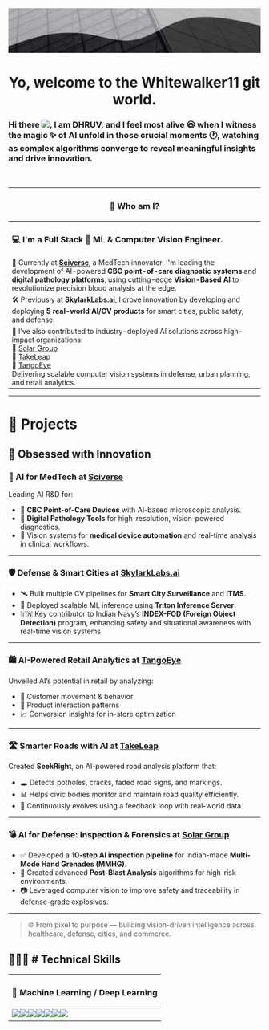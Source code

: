 

<img alt="Welcome to Whitewalker" src="./images/top3.svg/" />

<h1 align="center">Yo, welcome to the Whitewalker11 git world. 
</h1>
<p align="center">
<h3>Hi there <img height="25" src="https://raw.githubusercontent.com/TheDudeThatCode/TheDudeThatCode/master/Assets/Hi.gif"/>, I am DHRUV, and I feel most alive 😃 when I witness the magic ✨ of AI unfold in those crucial moments 🕐, watching as complex algorithms converge to reveal meaningful insights and drive innovation. </h3>
</p>

<br>

| <h3>👤 Who am I?</h3> |
|------------------------|
| <h3>💻 I'm a Full Stack 🤖 ML & Computer Vision Engineer.</h3> |
| 🚀 Currently at **[Sciverse](https://www.sciverse.co.in/)**, a MedTech innovator, I'm leading the development of AI-powered **CBC point-of-care diagnostic systems** and **digital pathology platforms**, using cutting-edge **Vision-Based AI** to revolutionize precision blood analysis at the edge. |
| 🛠️ Previously at **[SkylarkLabs.ai](https://skylarklabs.ai/)**, I drove innovation by developing and deploying **5 real-world AI/CV products** for smart cities, public safety, and defense. |
| 🤝 I've also contributed to industry-deployed AI solutions across high-impact organizations:<br>🔹 [Solar Group](https://solargroup.com/)<br>🔹 [TakeLeap](https://takeleap.com/services/artificial-intelligence/seekright-road-management-software)<br>🔹 [TangoEye](https://tangoeye.ai/)<br>Delivering scalable computer vision systems in defense, urban planning, and retail analytics. |

---

# 🔬 Projects

## 🌟 Obsessed with Innovation

### 🧬 AI for MedTech at [Sciverse](https://www.sciverse.co.in/)
Leading AI R&D for:
- 🧪 **CBC Point-of-Care Devices** with AI-based microscopic analysis.
- 🔬 **Digital Pathology Tools** for high-resolution, vision-powered diagnostics.
- 🧫 Vision systems for **medical device automation** and real-time analysis in clinical workflows.

---

### 🛡️ Defense & Smart Cities at [SkylarkLabs.ai](https://skylarklabs.ai/)
- 🛰️ Built multiple CV pipelines for **Smart City Surveillance** and **ITMS**.
- 🧠 Deployed scalable ML inference using **Triton Inference Server**.
- 🇮🇳 Key contributor to Indian Navy’s **INDEX-FOD (Foreign Object Detection)** program, enhancing safety and situational awareness with real-time vision systems.

---

### 🛍️ AI-Powered Retail Analytics at [TangoEye](https://tangoeye.ai/)
Unveiled AI’s potential in retail by analyzing:
- 👥 Customer movement & behavior
- 🛒 Product interaction patterns
- 📈 Conversion insights for in-store optimization

---

### 🛣️ Smarter Roads with AI at [TakeLeap](https://takeleap.com/)
Created **SeekRight**, an AI-powered road analysis platform that:
- 🕳️ Detects potholes, cracks, faded road signs, and markings.
- 📊 Helps civic bodies monitor and maintain road quality efficiently.
- 🔁 Continuously evolves using a feedback loop with real-world data.

---

### 💣 AI for Defense: Inspection & Forensics at [Solar Group](https://solargroup.com/)
- ✅ Developed a **10-step AI inspection pipeline** for Indian-made **Multi-Mode Hand Grenades (MMHG)**.
- 🔬 Created advanced **Post-Blast Analysis** algorithms for high-risk environments.
- 📷 Leveraged computer vision to improve safety and traceability in defense-grade explosives.

---

> 🌐 From pixel to purpose — building vision-driven intelligence across healthcare, defense, cities, and commerce.






## 👨🏻‍🏫 # Technical Skills
|<h3>🤖 Machine Learning / Deep Learning</h3>|
|--|
|<a href="http://pytorch.org/"><code><img height="35" src="https://www.pngitem.com/pimgs/m/31-310639_pytorch-logo-png-transparent-png.png" /></code></a><a href="https://www.tensorflow.org/"><code><img height="35" src="https://3.bp.blogspot.com/-d-nV7xJRmpw/Xo328dcAx3I/AAAAAAAAC7Q/qlqJOle6XIosJ3CGIDJ04F3Voh1iXDg0gCLcBGAsYHQ/s1600/TF_FullColor_Icon.jpg" /></code></a><a href="https://keras.io/"><code><img height="35" src="https://img.stackshare.io/service/5601/keras.png" /></code></a><a href="https://mxnet.apache.org/versions/1.7.0/"><code><img height="35" src="https://dyltqmyl993wv.cloudfront.net/assets/stacks/mxnet/img/mxnet-stack-220x234.png" /></code></a><a href="https://opencv.org/"><code><img height="35" src="https://3.bp.blogspot.com/-yvrV6MUueGg/ToICp0YIDPI/AAAAAAAAADg/SYKg4dWpyC43AAfrDwBTR0VYmYT0QshEgCPcBGAYYCw/s1600/OpenCV_Logo.png" /></code></a><a href="https://scikit-learn.org/stable/"><code><img height="35" src="https://p7.hiclipart.com/preview/309/384/987/scikit-learn-python-computer-icons-scikit-image-machine-learning-learning.jpg" /></code></a><a href="https://matplotlib.org/"><code><img height="35" src="https://static.javatpoint.com/tutorial/matplotlib/images/matplotlib-tutorial.png" /></code></a>|<a href="https://www.djangoproject.com/"><code><img height="35" src="https://raw.githubusercontent.com/github/explore/80688e429a7d4ef2fca1e82350fe8e3517d3494d/topics/django/django.png" /></code></a><a href="https://flask.palletsprojects.com/en/1.1.x/"><code><img height="35" src="https://raw.githubusercontent.com/github/explore/80688e429a7d4ef2fca1e82350fe8e3517d3494d/topics/flask/flask.png" /></code></a><a href="https://fastapi.tiangolo.com/"><code><img height="35" src="https://www.programmableweb.com/sites/default/files/styles/facebook_scale_width_200/public/FastAPI%20Python%20Framework_0.jpg?itok=8KCFxxCo" /></code></a><a href="http://firebase.com/"><code><img height="35" src="https://raw.githubusercontent.com/github/explore/80688e429a7d4ef2fca1e82350fe8e3517d3494d/topics/firebase/firebase.png" /></code></a>|<a href="https://reactjs.org/"><code><img height="35" src="https://raw.githubusercontent.com/github/explore/80688e429a7d4ef2fca1e82350fe8e3517d3494d/topics/react/react.png" /></code></a><a href="http://vuejs.org/"><code><img height="35" src="https://raw.githubusercontent.com/github/explore/80688e429a7d4ef2fca1e82350fe8e3517d3494d/topics/vue/vue.png" /></code></a> <a href="http://angular.io/"><code><img height="35" src="https://raw.githubusercontent.com/github/explore/80688e429a7d4ef2fca1e82350fe8e3517d3494d/topics/angular/angular.png" /></code></a><a href="https://developer.mozilla.org/en-US/docs/Web/JavaScript"><code><img height="35" src="https://raw.githubusercontent.com/github/explore/80688e429a7d4ef2fca1e82350fe8e3517d3494d/topics/javascript/javascript.png" /></code></a> <a href="https://www.typescriptlang.org/"><code><img height="35" src="https://raw.githubusercontent.com/github/explore/80688e429a7d4ef2fca1e82350fe8e3517d3494d/topics/typescript/typescript.png" /></code></a><a href="https://sass-lang.com/"><code><img height="35" src="https://raw.githubusercontent.com/github/explore/80688e429a7d4ef2fca1e82350fe8e3517d3494d/topics/sass/sass.png" /></code></a>|



